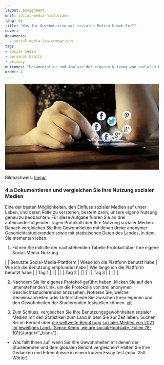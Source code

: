 ```yaml
---
layout: assignment
unit: social-media-historians
lang: de
title: "Was für Gewohnheiten mit sozialen Medien haben Sie?"
cover:
documents:
  - social-media-log-comparison
tags:
- social media
- personal habits
- privacy
outcomes: "Dokumentation und Analyse der eigenen Nutzung von sozialen Medien"
order: 4
---
```


![Scrolling](https://raw.githubusercontent.com/C2DH/ranketwo/master/assets/images/social-media/Scrolling.gif)

Bildnachweis: [Imgur](https://imgur.com/dqSRAaT)


<!-- more -->
<!-- briefing-student -->

### 4.a Dokumentieren und vergleichen Sie Ihre Nutzung sozialer Medien
<!-- section-contents -->
Eine der besten Möglichkeiten, den Einfluss sozialer Medien auf unser Leben, und deren Rolle zu verstehen, besteht darin, unsere eigene Nutzung genau zu beobachten. Für diese Aufgabe führen Sie an drei aufeinanderfolgenden Tagen Protokoll über Ihre Nutzung sozialer Medien. Danach vergleichen Sie Ihre Gewohnheiten mit denen dreier anonymer Geschichtsstudierenden sowie mit statistischen Daten des Landes, in dem Sie momentan leben.

1. Führen Sie mithilfe der nachstehenden Tabelle Protokoll über Ihre eigene Social-Media-Nutzung.

| | Benutzte Social-Media-Plattform | Wieso ich die Plattform benutzt habe | Wie ich die Benutzung empfunden habe | Wie lange ich die Plattform benutzt habe |
| Tag&nbsp;1 | | | | |
| Tag&nbsp;2 | | | | |
| Tag&nbsp;3 | | | | |

2. Nachdem Sie Ihr eigenes Protokoll geführt haben, klicken Sie auf den untenstehenden Link, um die Protokolle von drei anonymen Geschichtsstudierenden anzusehen. Notieren Sie, welche Gemeinsamkeiten oder Unterschiede Sie zwischen Ihren eigenen und den Gewohnheiten der Studierenden feststellen können.
[cit](social-media-log-comparison)

3. Zum Schluss, vergleichen Sie Ihre Benutzungsgewohnheiten sozialer Medien mit den Statistiken zum Land in dem Sie zur Zeit leben. Suchen Sie im Bericht über [die weltweite Benutzung sozialer Medien von 2021 Ihr jeweiliges Land. (Simon Kemp, we are social/Hootsuite, Folien 78-101)](https://wearesocial.com/digital-2021){:target="_blank"}. 

* Was fällt Ihnen auf, wenn Sie Ihre Gewohnheiten mit denen der Studierenden und dem globalen Bericht vergleichen? Halten Sie Ihre Gedanken und Erkenntnisse in einem kurzen Essay fest (max. 250 Wörter).

<!-- briefing-teacher -->
